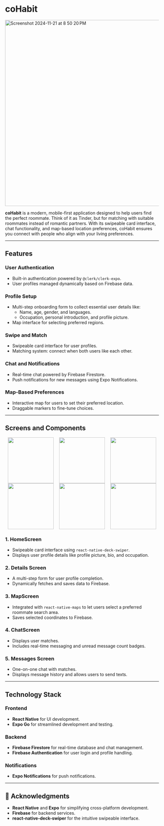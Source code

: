 # coHabit
<img width="608" alt="Screenshot 2024-11-21 at 8 50 20 PM" src="https://github.com/user-attachments/assets/da42a76b-dfe8-4ec3-bff7-01dfb4a318de">

**coHabit** is a modern, mobile-first application designed to help users find the perfect roommate. Think of it as Tinder, but for matching with suitable roommates instead of romantic partners. With its swipeable card interface, chat functionality, and map-based location preferences, coHabit ensures you connect with people who align with your living preferences.

---

## Features

### User Authentication
- Built-in authentication powered by `@clerk/clerk-expo`.
- User profiles managed dynamically based on Firebase data.

### Profile Setup
- Multi-step onboarding form to collect essential user details like:
  - Name, age, gender, and languages.
  - Occupation, personal introduction, and profile picture.
- Map interface for selecting preferred regions.

### Swipe and Match
- Swipeable card interface for user profiles.
- Matching system: connect when both users like each other.

### Chat and Notifications
- Real-time chat powered by Firebase Firestore.
- Push notifications for new messages using Expo Notifications.

### Map-Based Preferences
- Interactive map for users to set their preferred location.
- Draggable markers to fine-tune choices.

---

## Screens and Components
<div style="display: flex; justify-content: space-around; flex-wrap: wrap;">
  <img src="https://github.com/user-attachments/assets/e0de3d08-0c1b-44c2-91cc-b82e874d4cd2" width="150" />
  <img src="https://github.com/user-attachments/assets/50d52689-d003-4af5-9a14-67644d15887e" width="150" />
  <img src="https://github.com/user-attachments/assets/dbe41e5f-f65a-4370-affe-b899bb76f9a3" width="150" />
  <img src="https://github.com/user-attachments/assets/cfb570a0-b701-4a85-b17e-10bd07f27ad5" width="150" />
  <img src="https://github.com/user-attachments/assets/0be5b735-2438-49c6-a4c9-3fd9ac79ac88" width="150" />
  <img src="https://github.com/user-attachments/assets/e2e8a831-c987-4860-aa0a-85faf07cb50d" width="150" />
</div>


### 1. **HomeScreen**
- Swipeable card interface using `react-native-deck-swiper`.
- Displays user profile details like profile picture, bio, and occupation.

### 2. **Details Screen**
- A multi-step form for user profile completion.
- Dynamically fetches and saves data to Firebase.

### 3. **MapScreen**
- Integrated with `react-native-maps` to let users select a preferred roommate search area.
- Saves selected coordinates to Firebase.

### 4. **ChatScreen**
- Displays user matches.
- Includes real-time messaging and unread message count badges.

### 5. **Messages Screen**
- One-on-one chat with matches.
- Displays message history and allows users to send texts.

---

## Technology Stack

### Frontend
- **React Native** for UI development.
- **Expo Go** for streamlined development and testing.

### Backend
- **Firebase Firestore** for real-time database and chat management.
- **Firebase Authentication** for user login and profile handling.

### Notifications
- **Expo Notifications** for push notifications.

---

## 🙏 Acknowledgments

- **React Native** and **Expo** for simplifying cross-platform development.
- **Firebase** for backend services.
- **react-native-deck-swiper** for the intuitive swipeable interface.
